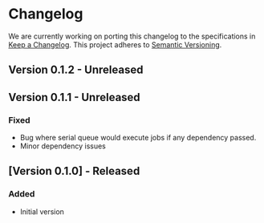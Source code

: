 # Changelog

We are currently working on porting this changelog to the specifications in
[Keep a Changelog](https://keepachangelog.com/en/1.0.0/).
This project adheres to [Semantic Versioning](https://semver.org/spec/v2.0.0.html).


## Version 0.1.2 - Unreleased

## Version 0.1.1 - Unreleased

### Fixed
* Bug where serial queue would execute jobs if any dependency passed.
* Minor dependency issues

## [Version 0.1.0] - Released

### Added
* Initial version
